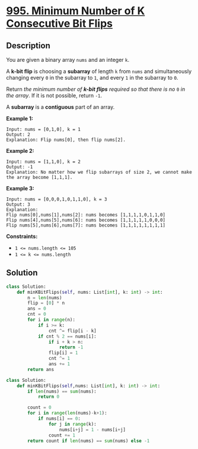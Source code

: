 # [995. Minimum Number of K Consecutive Bit Flips](https://leetcode.com/problems/minimum-number-of-k-consecutive-bit-flips/description/?envType=daily-question&envId=2024-06-24)

## Description

You are given a binary array `nums` and an integer `k`.

A **k-bit flip** is choosing a **subarray** of length `k` from `nums` and simultaneously changing every `0` in the subarray to `1`, and every `1` in the subarray to `0`.

Return *the minimum number of **k-bit flips** required so that there is no* `0` *in the array*. If it is not possible, return `-1`.

A **subarray** is a **contiguous** part of an array.

**Example 1:**

```
Input: nums = [0,1,0], k = 1
Output: 2
Explanation: Flip nums[0], then flip nums[2].

```

**Example 2:**

```
Input: nums = [1,1,0], k = 2
Output: -1
Explanation: No matter how we flip subarrays of size 2, we cannot make the array become [1,1,1].

```

**Example 3:**

```
Input: nums = [0,0,0,1,0,1,1,0], k = 3
Output: 3
Explanation:
Flip nums[0],nums[1],nums[2]: nums becomes [1,1,1,1,0,1,1,0]
Flip nums[4],nums[5],nums[6]: nums becomes [1,1,1,1,1,0,0,0]
Flip nums[5],nums[6],nums[7]: nums becomes [1,1,1,1,1,1,1,1]

```


**Constraints:**

- `1 <= nums.length <= 105`
- `1 <= k <= nums.length`

## Solution

```python
class Solution:
    def minKBitFlips(self, nums: List[int], k: int) -> int:
        n = len(nums)
        flip = [0] * n
        ans = 0
        cnt = 0
        for i in range(n):
            if i >= k:
                cnt ^= flip[i - k]
            if cnt % 2 == nums[i]:
                if i + k > n:
                    return -1
                flip[i] = 1
                cnt ^= 1
                ans += 1
        return ans
```

```python
class Solution:
    def minKBitFlips(self,nums: List[int], k: int) -> int:
        if len(nums) == sum(nums):
            return 0

        count = 0
        for i in range(len(nums)-k+1):
            if nums[i] == 0:
                for j in range(k):
                    nums[i+j] = 1 - nums[i+j]
                count += 1
        return count if len(nums) == sum(nums) else -1
```